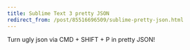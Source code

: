 ```yaml
---
title: Sublime Text 3 pretty JSON
redirect_from: /post/85516696509/sublime-pretty-json.html
---
```


Turn ugly json via CMD + SHIFT + P in pretty JSON!
